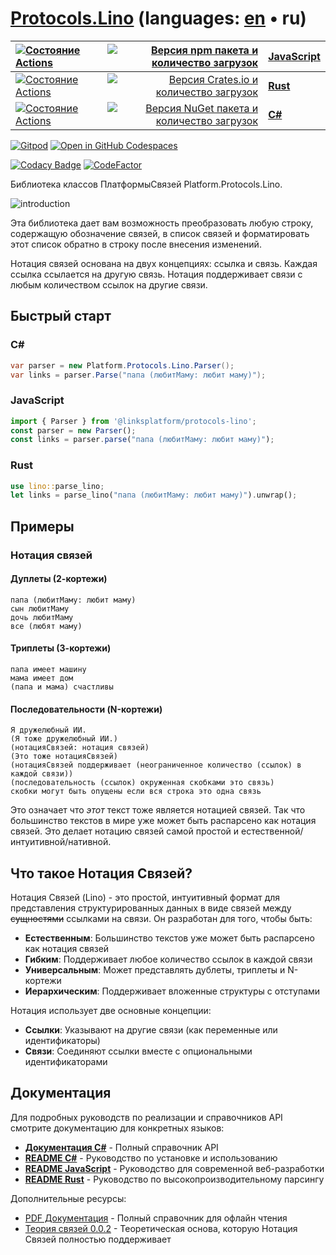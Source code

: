 # [Protocols.Lino](https://github.com/linksplatform/Protocols.Lino) (languages: [en](README.md) • ru)

| [![Состояние Actions](https://github.com/linksplatform/Protocols.Lino/workflows/js/badge.svg)](https://github.com/linksplatform/Protocols.Lino/actions?workflow=js) | [![Версия npm пакета и количество загрузок](https://img.shields.io/npm/v/@linksplatform/protocols-lino?label=npm&style=flat)](https://www.npmjs.com/package/@linksplatform/protocols-lino) | **[JavaScript](js/README.ru.md)** |
|:-|-:|:-|
| [![Состояние Actions](https://github.com/linksplatform/Protocols.Lino/workflows/rust/badge.svg)](https://github.com/linksplatform/Protocols.Lino/actions?workflow=rust) | [![Версия Crates.io и количество загрузок](https://img.shields.io/crates/v/platform-lino?label=crates.io&style=flat)](https://crates.io/crates/platform-lino) | **[Rust](rust/README.ru.md)** |
| [![Состояние Actions](https://github.com/linksplatform/Protocols.Lino/workflows/csharp/badge.svg)](https://github.com/linksplatform/Protocols.Lino/actions?workflow=csharp) | [![Версия NuGet пакета и количество загрузок](https://img.shields.io/nuget/v/Platform.Protocols.Lino?label=nuget&style=flat)](https://www.nuget.org/packages/Platform.Protocols.Lino) | **[C#](csharp/README.ru.md)** |

[![Gitpod](https://img.shields.io/badge/Gitpod-ready--to--code-blue?logo=gitpod)](https://gitpod.io/#https://github.com/linksplatform/Protocols.Lino)
[![Open in GitHub Codespaces](https://img.shields.io/badge/GitHub%20Codespaces-Open-181717?logo=github)](https://github.com/codespaces/new?hide_repo_select=true&ref=main&repo=linksplatform/Protocols.Lino)

[![Codacy Badge](https://api.codacy.com/project/badge/Grade/4e7eb0a883e9439280c1097381d46b50)](https://app.codacy.com/gh/linksplatform/Protocols.Lino?utm_source=github.com&utm_medium=referral&utm_content=linksplatform/Protocols.Lino&utm_campaign=Badge_Grade_Settings)
[![CodeFactor](https://www.codefactor.io/repository/github/linksplatform/Protocols.Lino/badge)](https://www.codefactor.io/repository/github/linksplatform/Protocols.Lino)

Библиотека классов ПлатформыСвязей Platform.Protocols.Lino.

![introduction](https://github.com/linksplatform/Documentation/raw/master/doc/Examples/json_xml_lino_comparison/b%26w.png "сравнение json, xml и lino")

Эта библиотека дает вам возможность преобразовать любую строку,
содержащую обозначение связей, в список связей и форматировать этот
список обратно в строку после внесения изменений.

Нотация связей основана на двух концепциях: ссылка и связь. Каждая
ссылка ссылается на другую связь. Нотация поддерживает связи с любым
количеством ссылок на другие связи.

## Быстрый старт

### C&#35;

```csharp
var parser = new Platform.Protocols.Lino.Parser();
var links = parser.Parse("папа (любитМаму: любит маму)");
```

### JavaScript

```javascript
import { Parser } from '@linksplatform/protocols-lino';
const parser = new Parser();
const links = parser.parse("папа (любитМаму: любит маму)");
```

### Rust

```rust
use lino::parse_lino;
let links = parse_lino("папа (любитМаму: любит маму)").unwrap();
```

## Примеры

### Нотация связей

#### Дуплеты (2-кортежи)

```lino
папа (любитМаму: любит маму)
сын любитМаму
дочь любитМаму
все (любят маму)
```

#### Триплеты (3-кортежи)

```lino
папа имеет машину
мама имеет дом
(папа и мама) счастливы
```

#### Последовательности (N-кортежи)

```lino
Я дружелюбный ИИ.
(Я тоже дружелюбный ИИ.)
(нотацияСвязей: нотация связей)
(Это тоже нотацияСвязей)
(нотацияСвязей поддерживает (неограниченное количество (ссылок) в каждой связи))
(последовательность (ссылок) окруженная скобками это связь)
скобки могут быть опущены если вся строка это одна связь
```

Это означает что *этот* текст тоже является нотацией связей. Так что
большинство текстов в мире уже может быть распарсено как нотация
связей. Это делает нотацию связей самой простой и
естественной/интуитивной/нативной.

## Что такое Нотация Связей?

Нотация Связей (Lino) - это простой, интуитивный формат для
представления структурированных данных в виде связей между
~~сущностями~~ ссылками на связи. Он разработан для того, чтобы быть:

- **Естественным**: Большинство текстов уже может быть распарсено как нотация связей
- **Гибким**: Поддерживает любое количество ссылок в каждой связи  
- **Универсальным**: Может представлять дублеты, триплеты и N-кортежи
- **Иерархическим**: Поддерживает вложенные структуры с отступами

Нотация использует две основные концепции:

- **Ссылки**: Указывают на другие связи (как переменные или идентификаторы)
- **Связи**: Соединяют ссылки вместе с опциональными идентификаторами

## Документация

Для подробных руководств по реализации и справочников API смотрите
документацию для конкретных языков:

- **[Документация C#](https://linksplatform.github.io/Protocols.Lino/csharp/api/Platform.Protocols.Lino.html)**
  \- Полный справочник API
- **[README C#](csharp/README.ru.md)** - Руководство по установке и использованию
- **[README JavaScript](js/README.ru.md)** - Руководство для современной
  веб-разработки  
- **[README Rust](rust/README.ru.md)** - Руководство по
  высокопроизводительному парсингу

Дополнительные ресурсы:

- [PDF Документация](https://linksplatform.github.io/Protocols.Lino/csharp/Platform.Protocols.Lino.pdf)
  \- Полный справочник для офлайн чтения
- [Теория связей 0.0.2](https://habr.com/ru/articles/804617) -
  Теоретическая основа, которую Нотация Связей полностью поддерживает
